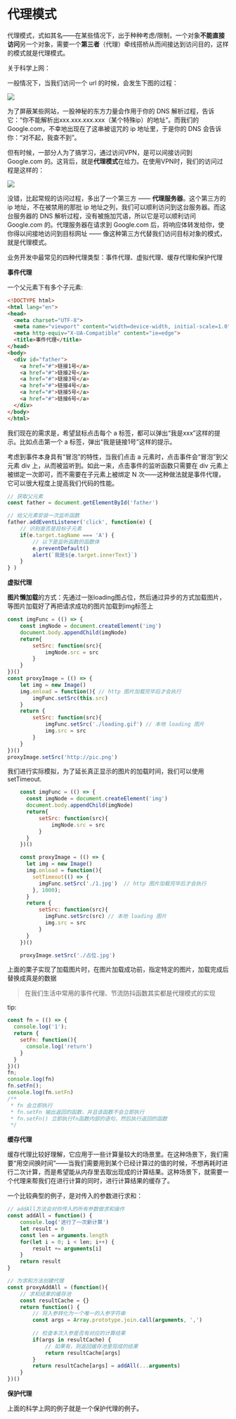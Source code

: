 # 代理模式

代理模式，式如其名——在某些情况下，出于种种考虑/限制，一个对象**不能直接访问**另一个对象，需要一个**第三者**（代理）牵线搭桥从而间接达到访问目的，这样的模式就是代理模式。

关于科学上网：

一般情况下，当我们访问一个 url 的时候，会发生下图的过程：

![](./图片/dns1.jpg)

为了屏蔽某些网站，一股神秘的东方力量会作用于你的 DNS 解析过程，告诉它：“你不能解析出xxx.xxx.xxx.xxx（某个特殊ip）的地址”。而我们的 Google.com，不幸地出现在了这串被诅咒的 ip 地址里，于是你的 DNS 会告诉你：“对不起，我查不到”。

但有时候，一部分人为了搞学习，通过访问VPN，是可以间接访问到 Google.com 的。这背后，就是**代理模式**在给力。在使用VPN时，我们的访问过程是这样的：

![](./图片/dns2.jpg)

没错，比起常规的访问过程，多出了一个第三方 —— **代理服务器**。这个第三方的 ip 地址，不在被禁用的那批 ip 地址之列，我们可以顺利访问到这台服务器。而这台服务器的 DNS 解析过程，没有被施加咒语，所以它是可以顺利访问 Google.com 的。代理服务器在请求到 Google.com 后，将响应体转发给你，使你得以间接地访问到目标网址 —— 像这种第三方代替我们访问目标对象的模式，就是代理模式。



业务开发中最常见的四种代理类型：事件代理、虚拟代理、缓存代理和保护代理

**事件代理**

一个父元素下有多个子元素:

```html
<!DOCTYPE html>
<html lang="en">
<head>
  <meta charset="UTF-8">
  <meta name="viewport" content="width=device-width, initial-scale=1.0">
  <meta http-equiv="X-UA-Compatible" content="ie=edge">
  <title>事件代理</title>
</head>
<body>
  <div id="father">
    <a href="#">链接1号</a>
    <a href="#">链接2号</a>
    <a href="#">链接3号</a>
    <a href="#">链接4号</a>
    <a href="#">链接5号</a>
    <a href="#">链接6号</a>
  </div>
</body>
</html>
```

我们现在的需求是，希望鼠标点击每个 a 标签，都可以弹出“我是xxx”这样的提示。比如点击第一个 a 标签，弹出“我是链接1号”这样的提示。

考虑到事件本身具有“冒泡”的特性，当我们点击 a 元素时，点击事件会“冒泡”到父元素 div 上，从而被监听到。如此一来，点击事件的监听函数只需要在 div 元素上被绑定一次即可，而不需要在子元素上被绑定 N 次——这种做法就是事件代理，它可以很大程度上提高我们代码的性能。

```js
// 获取父元素
const father = document.getElementById('father')

// 给父元素安装一次监听函数
father.addEventListener('click', function(e) {
    // 识别是否是目标子元素
    if(e.target.tagName === 'A') {
        // 以下是监听函数的函数体
        e.preventDefault()
        alert(`我是${e.target.innerText}`)
    }
} )
```



**虚拟代理**

**图片懒加载**的方式：先通过一张loading图占位，然后通过异步的方式加载图片，等图片加载好了再把请求成功的图片加载到img标签上

```js
const imgFunc = (() => {
    const imgNode = document.createElement('img')
    document.body.appendChild(imgNode)
    return{
        setSrc: function(src){
            imgNode.src = src
        }
    }
})()
const proxyImage = (() => {
    let img = new Image()
    img.onload = function(){ // http 图片加载完毕后才会执行
        imgFunc.setSrc(this.src)
    }
    return {
        setSrc: function(src){
            imgFunc.setSrc('./loading.gif') // 本地 loading 图片
            img.src = src
        }
    }
})()
proxyImage.setSrc('http://pic.png')
```



我们进行实际模拟，为了延长真正显示的图片的加载时间，我们可以使用setTimeout.

```js
    const imgFunc = (() => {
      const imgNode = document.createElement('img')
      document.body.appendChild(imgNode)
      return{
          setSrc: function(src){
              imgNode.src = src
          }
      }
    })()

    const proxyImage = (() => {
      let img = new Image()
      img.onload = function(){
        setTimeout(() => {
          imgFunc.setSrc('./1.jpg')  // http 图片加载完毕后才会执行
        }, 1000);
      }
      return {
          setSrc: function(src){
            imgFunc.setSrc(src) // 本地 loading 图片
            img.src = src
          }
      }
    })()

    proxyImage.setSrc('./占位.jpg')
```

上面的栗子实现了加载图片时，在图片加载成功前，指定特定的图片，加载完成后替换成真是的数据

> 在我们生活中常用的事件代理、节流防抖函数其实都是代理模式的实现

tip:

```js
const fn = (() => {
  console.log('1');
  return {
    setFn: function(){
      console.log('return')
    }
  }
})()
fn;
console.log(fn)
fn.setFn();
console.log(fn.setFn)
/**
 * fn 会立即执行
 * fn.setFn 输出返回的函数，并且该函数不会立即执行
 * fn.setFn() 立即执行fn函数内部的语句，然后执行返回的函数
 */
```



**缓存代理**

缓存代理比较好理解，它应用于一些计算量较大的场景里。在这种场景下，我们需要“用空间换时间”——当我们需要用到某个已经计算过的值的时候，不想再耗时进行二次计算，而是希望能从内存里去取出现成的计算结果。这种场景下，就需要一个代理来帮我们在进行计算的同时，进行计算结果的缓存了。

一个比较典型的例子，是对传入的参数进行求和：

```js
// addAll方法会对你传入的所有参数做求和操作
const addAll = function() {
    console.log('进行了一次新计算')
    let result = 0
    const len = arguments.length
    for(let i = 0; i < len; i++) {
        result += arguments[i]
    }
    return result
}

// 为求和方法创建代理
const proxyAddAll = (function(){
    // 求和结果的缓存池
    const resultCache = {}
    return function() {
        // 将入参转化为一个唯一的入参字符串
        const args = Array.prototype.join.call(arguments, ',')
        
        // 检查本次入参是否有对应的计算结果
        if(args in resultCache) {
            // 如果有，则返回缓存池里现成的结果
            return resultCache[args]
        }
        return resultCache[args] = addAll(...arguments)
    }
})()
```



**保护代理**

上面的科学上网的例子就是一个保护代理的例子。

